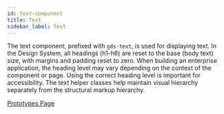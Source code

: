 ```yaml
---
id: text-component
title: Text
sidebar_label: Text
---
```


The text component, prefixed with `gds-text`, is used for displaying text. In the Design System, all headings (h1-h6) are reset to the base (body text) size, with margins and padding reset to zero. When building an enterprise application, the heading level may vary depending on the context of the component or page. Using the correct heading level is important for accessibility. The text helper classes help maintain visual hierarchy separately from the structural markup hierarchy.

<p style="margin-bottom: 0.8em">
    <a href="https://ds.gumgum.com/stable/index.html#gds-text" target="_blank">Prototypes Page</a>
</p>

